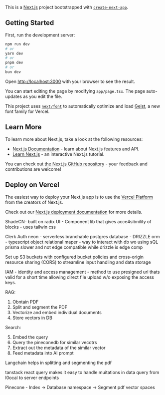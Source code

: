 This is a [Next.js](https://nextjs.org) project bootstrapped with [`create-next-app`](https://nextjs.org/docs/app/api-reference/cli/create-next-app).

## Getting Started

First, run the development server:

```bash
npm run dev
# or
yarn dev
# or
pnpm dev
# or
bun dev
```

Open [http://localhost:3000](http://localhost:3000) with your browser to see the result.

You can start editing the page by modifying `app/page.tsx`. The page auto-updates as you edit the file.

This project uses [`next/font`](https://nextjs.org/docs/app/building-your-application/optimizing/fonts) to automatically optimize and load [Geist](https://vercel.com/font), a new font family for Vercel.

## Learn More

To learn more about Next.js, take a look at the following resources:

- [Next.js Documentation](https://nextjs.org/docs) - learn about Next.js features and API.
- [Learn Next.js](https://nextjs.org/learn) - an interactive Next.js tutorial.

You can check out [the Next.js GitHub repository](https://github.com/vercel/next.js) - your feedback and contributions are welcome!

## Deploy on Vercel

The easiest way to deploy your Next.js app is to use the [Vercel Platform](https://vercel.com/new?utm_medium=default-template&filter=next.js&utm_source=create-next-app&utm_campaign=create-next-app-readme) from the creators of Next.js.

Check out our [Next.js deployment documentation](https://nextjs.org/docs/app/building-your-application/deploying) for more details.

ShadeCN- built on radix UI - Component lib that gives acce4sibnility of blocks - uses tailwin css

Clerk Auth
neon - serverless branchable postgres database -
DRIZZLE orm - typescript object relational maper - way to interact with db wo using sQL
prisma slower and not edge compatible while drizzle is edge comp

Set up S3 buckets with configured bucket policies and cross-origin resource sharing (CORS) to streamline input handling and data storage

IAM - identity and access management - method to use presigned url thats valid for a short time allowing direct file upload w/o exposing the access keys.

RAG:

1. Obntain PDF
2. Split and segment the PDF
3. Vectorize and embed individual documents
4. Store vectors in DB

Search:

5. Embed the query
6. Query the pineconedb for similar vecotrs
7. Extract out the metadata of the similar vector
8. Feed metadata into AI prompt

Langchain helps in splitting and segmenting the pdf

tanstack react query makes it easy to handle muitations in data query from l0ocal to server endpoints

Pinecone - 
Index -> Database
namespace -> Segment pdf vector spaces
